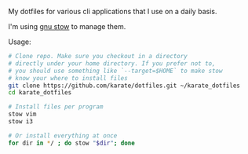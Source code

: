 My dotfiles for various cli applications that I use on a daily basis.

I'm using [gnu stow](https://www.gnu.org/software/stow) to manage them.

Usage:
```bash
# Clone repo. Make sure you checkout in a directory
# directly under your home directory. If you prefer not to,
# you should use something like `--target=$HOME` to make stow
# know your where to install files
git clone https://github.com/karate/dotfiles.git ~/karate_dotfiles
cd karate_dotfiles

# Install files per program
stow vim
stow i3

# Or install everything at once
for dir in */ ; do stow "$dir"; done
```
